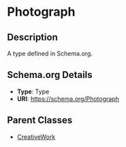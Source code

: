 # Photograph

## Description
A type defined in Schema.org.

## Schema.org Details
- **Type**: Type
- **URI**: https://schema.org/Photograph

## Parent Classes
- [CreativeWork](../CreativeWork.md)


